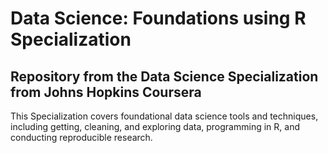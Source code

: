 # Data Science: Foundations using R Specialization
## Repository from the Data Science Specialization from Johns Hopkins Coursera
This Specialization covers foundational data science tools and techniques, including getting, cleaning, and exploring data, programming in R, and conducting reproducible research. 
